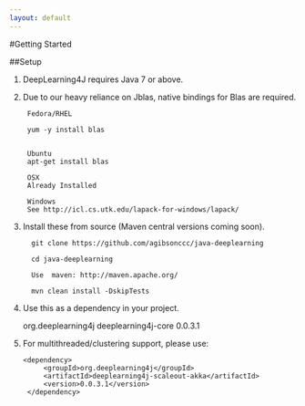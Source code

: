 ```yaml
---
layout: default
---
```


#Getting Started


##Setup

1. DeepLearning4J requires Java 7 or above.

2. Due to our heavy reliance on Jblas, native bindings for Blas are required.

        Fedora/RHEL

        yum -y install blas


        Ubuntu
        apt-get install blas

        OSX
        Already Installed

        Windows
        See http://icl.cs.utk.edu/lapack-for-windows/lapack/


3. Install these from source (Maven central versions coming soon).


         git clone https://github.com/agibsonccc/java-deeplearning

         cd java-deeplearning

         Use  maven: http://maven.apache.org/

         mvn clean install -DskipTests


4. Use this as a dependency in your project.

      <dependency>
			<groupId>org.deeplearning4j</groupId>
			<artifactId>deeplearning4j-core</artifactId>
			<version>0.0.3.1</version>
		</dependency>



5. For multithreaded/clustering support, please use:

       <dependency>
			<groupId>org.deeplearning4j</groupId>
			<artifactId>deeplearning4j-scaleout-akka</artifactId>
			<version>0.0.3.1</version>
		</dependency>


    